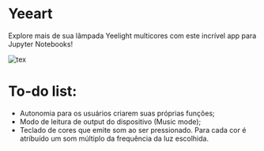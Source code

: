 # Yeeart
 Explore mais de sua lâmpada Yeelight multicores com este incrível app para Jupyter Notebooks!

![tex](https://github.com/Matheusmno/Yeeart/blob/master/Maggie..JPG?raw=true)


# To-do list:
 * Autonomia para os usuários criarem suas próprias funções;
 * Modo de leitura de output do dispositivo (Music mode);
 * Teclado de cores que emite som ao ser pressionado. Para cada cor é atribuído um som múltiplo da frequência da luz escolhida.
